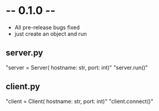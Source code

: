 # -- 0.1.0 --
* All pre-release bugs fixed
* just create an object and run

## server.py
"server = Server( hostname: str, port: int)"
"server.run()"

## client.py
"client = Client( hostname: str, port: int)"
"client.connect()"
